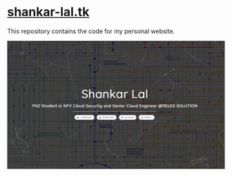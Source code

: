 # <a href="http://shankar-lal.tk"> shankar-lal.tk </a>

This repository contains the code for my personal website.

![preview](https://github.com/lals1/lals1.github.io/raw/master/rsc/mysite.jpg)
